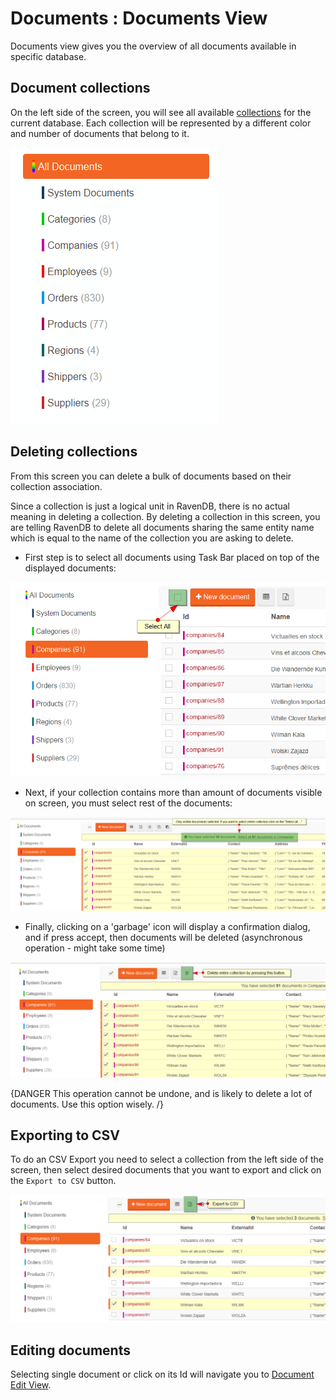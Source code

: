 # Documents : Documents View

Documents view gives you the overview of all documents available in specific database.

## Document collections

On the left side of the screen, you will see all available [collections](../../client-api/faq/what-is-a-collection) for the current database. Each collection will be represented by a different color and number of documents that belong to it.

![Figure 1. Studio. Documents View. Document Collections.](images/documents-view-collections.png)  

## Deleting collections

From this screen you can delete a bulk of documents based on their collection association.

Since a collection is just a logical unit in RavenDB, there is no actual meaning in deleting a collection. By deleting a collection in this screen, you are telling RavenDB to delete all documents sharing the same entity name which is equal to the name of the collection you are asking to delete.

- First step is to select all documents using Task Bar placed on top of the displayed documents:

![Figure 2. Studio. Documents View. Select all.](images/documents-view-select-all.png)  

- Next, if your collection contains more than amount of documents visible on screen, you must select rest of the documents:

![Figure 3. Studio. Documents View. Select collection.](images/documents-view-select-all-collection.png)  

- Finally, clicking on a 'garbage' icon will display a confirmation dialog, and if press accept, then documents will be deleted (asynchronous operation - might take some time)

![Figure 4. Studio. Documents View. Delete collection.](images/documents-view-delete-collection.png)  

{DANGER This operation cannot be undone, and is likely to delete a lot of documents. Use this option wisely. /}

## Exporting to CSV

To do an CSV Export you need to select a collection from the left side of the screen, then select desired documents that you want to export and click on the `Export to CSV` button.

![Figure 5. Studio. Documents View. Exporting to CSV.](images/documents-view-export-to-csv.png)  

## Editing documents

Selecting single document or click on its Id will navigate you to [Document Edit View](../../../studio/overview/documents/document-edit-view).

